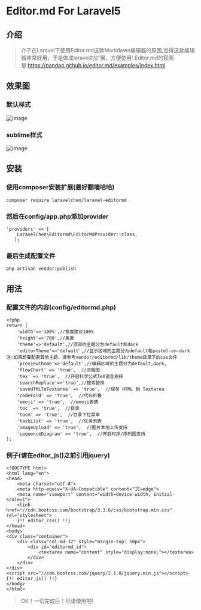 # Editor.md For Laravel5

## 介绍
> 介于在Laravel下使用Editor.md这款Markdown编辑器的原因,觉得这款编辑器非常好用，于是做成laravel的扩展，方便使用!
Editor.md的官网是:https://pandao.github.io/editor.md/examples/index.html
## 效果图
### 默认样式
![image](https://github.com/LaravelChen/laravel-editormd/raw/master/images/default.png)

### sublime样式
![image](https://github.com/LaravelChen/laravel-editormd/raw/master/images/darktwo.png)

## 安装
### 使用composer安装扩展(最好翻墙哈哈)
```
composer require laravelchen/laravel-editormd
```
### 然后在config/app.php添加provider
```
'providers' => [
    LaravelChen\Editormd\EditorMdProvider::class,
   ];
```
### 最后生成配置文件
```
php artisan vendor:publish
```

## 用法
### 配置文件的内容(config/editormd.php)
```
<?php
return [
    'width'=>'100%',//宽度建议100%
    'height'=>'700',//高度
    'theme'=>'default',//顶部的主题分为default和dark
    'editorTheme'=>'default',//显示区域的主题分为default和pastel-on-dark 注:如果想要配置其他主题，请参考vendor/editormd/lib/theme目录下的css文件
    'previewTheme'=>'default',//编辑区域的主题分为default,dark,
    'flowChart' => 'true',  //流程图
    'tex' => 'true',  //开启科学公式TeX语言支持
    'searchReplace'=>'true',//搜索替换
    'saveHTMLToTextarea' => 'true',  //保存 HTML 到 Textarea
    'codeFold' => 'true',  //代码折叠
    'emoji' => 'true',  //emoji表情
    'toc' => 'true',  //目录
    'tocm' => 'true',  //目录下拉菜单
    'taskList' => 'true',  //任务列表
    'imageUpload' => 'true',  //图片本地上传支持
    'sequenceDiagram' => 'true',  //开启时序/序列图支持
];
```
### 例子(请在editor_js()之前引用jquery)
```
<!DOCTYPE html>
<html lang="en">
<head>
    <meta charset="utf-8">
    <meta http-equiv="X-UA-Compatible" content="IE=edge">
    <meta name="viewport" content="width=device-width, initial-scale=1">
    <link href="//cdn.bootcss.com/bootstrap/3.3.6/css/bootstrap.min.css" rel="stylesheet">
    {!! editor_css() !!}
</head>
<body>
<div class="container">
    <div class="col-md-12" style="margin-top: 50px">
        <div id="editormd_id">
            <textarea name="content" style="display:none;"></textarea>
        </div>
    </div>
</div>
<script src="//cdn.bootcss.com/jquery/2.1.0/jquery.min.js"></script>
{!! editor_js() !!}
</body>
</html>
```
>OK！一切完成后！尽请使用吧!


